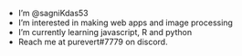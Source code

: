- I’m @sagniKdas53
- I’m interested in making web apps and image processing
- I’m currently learning javascript, R and python
- Reach me at purevert#7779 on discord.

<!---
sagniKdas53/sagniKdas53 is a ✨ special ✨ repository because its `README.md` (this file) appears on your GitHub profile.
You can click the Preview link to take a look at your changes.
--->
